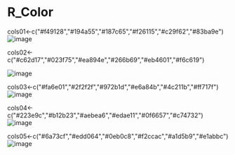 # R_Color

cols01<-c("#f49128","#194a55","#187c65","#f26115","#c29f62","#83ba9e")
![image](https://user-images.githubusercontent.com/100873921/235469119-cd2442cb-2e53-4a6b-a6e3-4e928c55c229.png)


cols02<-c("#c62d17","#023f75","#ea894e","#266b69","#eb4601","#f6c619")

![image](https://user-images.githubusercontent.com/100873921/235469158-872571d7-2ac5-4bed-9738-92f522684c76.png)

cols03<-c("#fa6e01","#2f2f2f","#972b1d","#e6a84b","#4c211b","#ff717f")
![image](https://user-images.githubusercontent.com/100873921/235469204-866df5d7-b807-4851-861e-9e387782e244.png)

cols04<-c("#223e9c","#b12b23","#aebea6","#edae11","#0f6657","#c74732")
![image](https://user-images.githubusercontent.com/100873921/235469243-c23dfafe-be88-48f5-9f79-42fcfbd47c10.png)

cols05<-c("#6a73cf","#edd064","#0eb0c8","#f2ccac","#a1d5b9","#e1abbc")
![image](https://user-images.githubusercontent.com/100873921/235469284-b4aaf2f3-0b0d-4bcc-97e4-a7669251402e.png)
